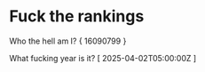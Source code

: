 # Fuck the rankings

Who the hell am I?
{ 16090799 }

What fucking year is it?
[ 2025-04-02T05:00:00Z ]
